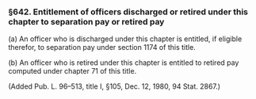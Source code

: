 ### §642. Entitlement of officers discharged or retired under this chapter to separation pay or retired pay ###

(a) An officer who is discharged under this chapter is entitled, if eligible therefor, to separation pay under section 1174 of this title.

(b) An officer who is retired under this chapter is entitled to retired pay computed under chapter 71 of this title.

(Added Pub. L. 96–513, title I, §105, Dec. 12, 1980, 94 Stat. 2867.)